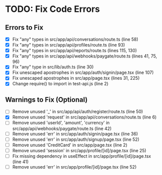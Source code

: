 # TODO: Fix Code Errors

## Errors to Fix
- [x] Fix "any" types in src/app/api/conversations/route.ts (line 58)
- [x] Fix "any" types in src/app/api/profiles/route.ts (line 93)
- [x] Fix "any" types in src/app/api/reports/route.ts (lines 115, 130)
- [x] Fix "any" types in src/app/api/webhooks/paygate/route.ts (lines 41, 75, 96)
- [x] Fix "any" type in src/lib/auth.ts (line 30)
- [x] Fix unescaped apostrophes in src/app/auth/signin/page.tsx (line 107)
- [x] Fix unescaped apostrophes in src/app/page.tsx (lines 31, 225)
- [x] Change require() to import in test-api.js (line 2)

## Warnings to Fix (Optional)
- [ ] Remove unused '_' in src/app/api/auth/register/route.ts (line 50)
- [x] Remove unused 'request' in src/app/api/conversations/route.ts (line 6)
- [ ] Remove unused 'userId', 'amount', 'currency' in src/app/api/webhooks/paygate/route.ts (line 42)
- [ ] Remove unused 'err' in src/app/auth/signin/page.tsx (line 36)
- [ ] Remove unused 'err' in src/app/auth/signup/page.tsx (line 52)
- [ ] Remove unused 'CreditCard' in src/app/page.tsx (line 2)
- [ ] Remove unused 'session' in src/app/profile/[id]/page.tsx (line 25)
- [ ] Fix missing dependency in useEffect in src/app/profile/[id]/page.tsx (line 41)
- [ ] Remove unused 'err' in src/app/profile/[id]/page.tsx (line 52)
